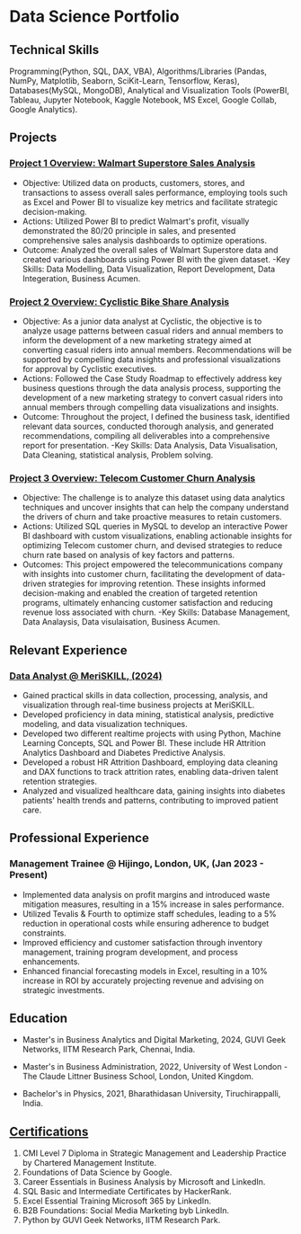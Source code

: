 # Data Science Portfolio

## Technical Skills

Programming(Python, SQL, DAX, VBA), Algorithms/Libraries (Pandas, NumPy, Matplotlib, Seaborn, SciKit-Learn, Tensorflow, Keras), Databases(MySQL, MongoDB), Analytical and Visualization Tools (PowerBI, Tableau, Jupyter Notebook, Kaggle Notebook, MS Excel, Google Collab, Google Analytics).

## Projects
### [Project 1 Overview: Walmart Superstore Sales Analysis](https://github.com/Beingcharles/Capstone-1)

* Objective: Utilized data on products, customers, stores, and transactions to assess overall sales performance, employing tools such as Excel and Power BI to visualize key metrics and facilitate strategic decision-making.
* Actions: Utilized Power BI to predict Walmart's profit, visually demonstrated the 80/20 principle in sales, and presented comprehensive sales analysis dashboards to optimize operations.
* Outcome: Analyzed the overall sales of Walmart Superstore data and created various dashboards using Power BI with the given dataset.
-Key Skills: Data Modelling, Data Visualization, Report Development, Data Integeration, Business Acumen.


### [Project 2 Overview: Cyclistic Bike Share Analysis](https://github.com/Beingcharles/Capstone-2)

* Objective: As a junior data analyst at Cyclistic, the objective is to analyze usage patterns between casual riders and annual members to inform the development of a new marketing strategy aimed at converting casual riders into annual members. Recommendations will be supported by compelling data insights and professional visualizations for approval by Cyclistic executives. 
* Actions: Followed the Case Study Roadmap to effectively address key business questions through the data analysis process, supporting the development of a new marketing strategy to convert casual riders into annual members through compelling data visualizations and insights. 
* Outcome: Throughout the project, I defined the business task, identified relevant data sources, conducted thorough analysis, and generated recommendations, compiling all deliverables into a comprehensive report for presentation.
-Key Skills: Data Analysis, Data Visualisation, Data Cleaning, statistical analysis, Problem solving.


### [Project 3 Overview: Telecom Customer Churn Analysis](https://github.com/Beingcharles/Guvi-Final-Capstone---Customer-Churn-Retention-Analysis)

* Objective: The challenge is to analyze this dataset using data analytics techniques and uncover insights that can help the company understand the drivers of churn and take proactive measures to retain customers.
* Actions: Utilized SQL queries in MySQL to develop an interactive Power BI dashboard with custom visualizations, enabling actionable insights for optimizing Telecom customer churn, and devised strategies to reduce churn rate based on analysis of key factors and patterns.
* Outcomes: This project empowered the telecommunications company with insights into customer churn, facilitating the development of data-driven strategies for improving retention. These insights informed decision-making and enabled the creation of targeted retention programs, ultimately enhancing customer satisfaction and reducing revenue loss associated with churn.
-Key Skills: Database Management, Data Analaysis, Data visulaisation, Business Acumen.

## Relevant Experience
### [Data Analyst @ MeriSKILL, (2024)](https://www.linkedin.com/posts/charles-4b527122b_certificate-of-completion-activity-7167872604396064768-X6jb?utm_source=share&utm_medium=member_desktop)

* Gained practical skills in data collection, processing, analysis, and visualization through real-time business projects at MeriSKILL.
* Developed proficiency in data mining, statistical analysis, predictive modeling, and data visualization techniques.
* Developed two different realtime projects with using Python, Machine Learning Concepts, SQL and Power BI. These include HR Attrition Analytics Dashboard and Diabetes Predictive Analysis.
* Developed a robust HR Attrition Dashboard, employing data cleaning and DAX functions to track attrition rates, enabling data-driven talent retention strategies.
* Analyzed and visualized healthcare data, gaining insights into diabetes patients' health trends and patterns, contributing to improved patient care.


## Professional Experience
### Management Trainee @ Hijingo, London, UK, (Jan 2023 - Present)

* Implemented data analysis on profit margins and introduced waste mitigation measures, resulting in a 15% increase in sales performance.
* Utilized Tevalis & Fourth to optimize staff schedules, leading to a 5% reduction in operational costs while ensuring adherence to budget constraints.
* Improved efficiency and customer satisfaction through inventory management, training program development, and process enhancements.
* Enhanced financial forecasting models in Excel, resulting in a 10% increase in ROI by accurately projecting revenue and advising on strategic investments.

## Education

- Master's in Business Analytics and Digital Marketing, 2024, GUVI Geek Networks, IITM Research Park, Chennai, India.

- Master's in Business Administration, 2022, University of West London - The Claude Littner Business School, London, United Kingdom.

- Bachelor's in Physics, 2021, Bharathidasan University, Tiruchirappalli, India.

## [Certifications](https://www.linkedin.com/in/charles-4b527122b/details/certifications/)

1. CMI Level 7 Diploma in Strategic Management and Leadership Practice by Chartered Management Institute.
2. Foundations of Data Science by Google.
3. Career Essentials in Business Analysis by Microsoft and LinkedIn.
4. SQL Basic and Intermediate Certificates by HackerRank.
5. Excel Essential Training Microsoft 365 by LinkedIn.
6. B2B Foundations: Social Media Marketing byb LinkedIn.
7. Python by GUVI Geek Networks, IITM Research Park.



